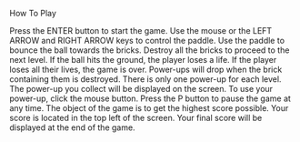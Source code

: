 How To Play

Press the ENTER button to start the game. 
Use the mouse or the LEFT ARROW and RIGHT ARROW keys to control the paddle. 
Use the paddle to bounce the ball towards the bricks. 
Destroy all the bricks to proceed to the next level. 
If the ball hits the ground, the player loses a life. 
If the player loses all their lives, the game is over.
Power-ups will drop when the brick containing them is destroyed.
There is only one power-up for each level. 
The power-up you collect will be displayed on the screen.
To use your power-up, click the mouse button.
Press the P button to pause the game at any time.
The object of the game is to get the highest score possible.
Your score is located in the top left of the screen.
Your final score will be displayed at the end of the game.
